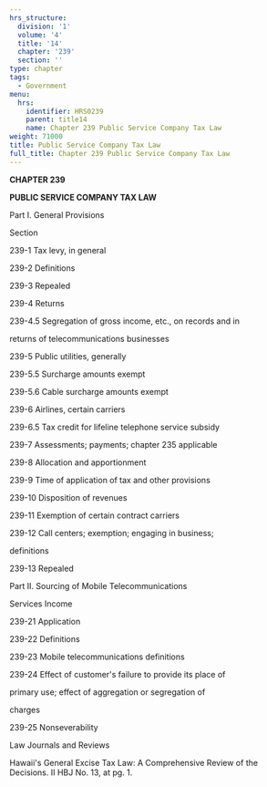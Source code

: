 ```yaml
---
hrs_structure:
  division: '1'
  volume: '4'
  title: '14'
  chapter: '239'
  section: ''
type: chapter
tags:
  - Government
menu:
  hrs:
    identifier: HRS0239
    parent: title14
    name: Chapter 239 Public Service Company Tax Law
weight: 71000
title: Public Service Company Tax Law
full_title: Chapter 239 Public Service Company Tax Law
---
```

**CHAPTER 239**

**PUBLIC SERVICE COMPANY TAX LAW**

Part I. General Provisions

Section

239-1 Tax levy, in general

239-2 Definitions

239-3 Repealed

239-4 Returns

239-4.5 Segregation of gross income, etc., on records and in

returns of telecommunications businesses

239-5 Public utilities, generally

239-5.5 Surcharge amounts exempt

239-5.6 Cable surcharge amounts exempt

239-6 Airlines, certain carriers

239-6.5 Tax credit for lifeline telephone service subsidy

239-7 Assessments; payments; chapter 235 applicable

239-8 Allocation and apportionment

239-9 Time of application of tax and other provisions

239-10 Disposition of revenues

239-11 Exemption of certain contract carriers

239-12 Call centers; exemption; engaging in business;

definitions

239-13 Repealed

Part II. Sourcing of Mobile Telecommunications

Services Income

239-21 Application

239-22 Definitions

239-23 Mobile telecommunications definitions

239-24 Effect of customer's failure to provide its place of

primary use; effect of aggregation or segregation of

charges

239-25 Nonseverability

Law Journals and Reviews

Hawaii's General Excise Tax Law: A Comprehensive Review of the Decisions. II HBJ No. 13, at pg. 1.